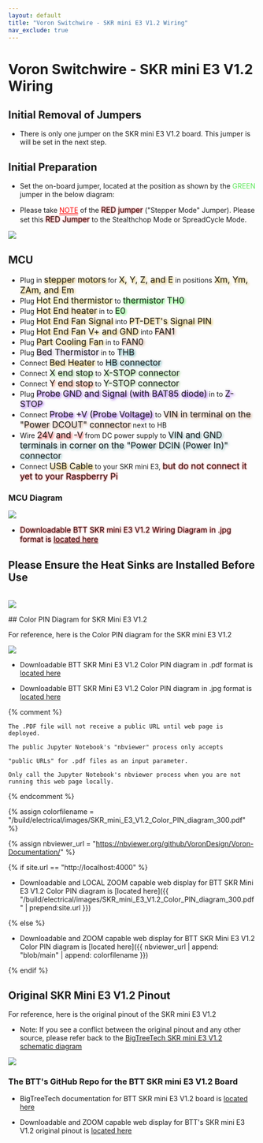 ```yaml
---
layout: default
title: "Voron Switchwire - SKR mini E3 V1.2 Wiring"
nav_exclude: true
---
```


# Voron Switchwire - SKR mini E3 V1.2 Wiring

## Initial Removal of Jumpers

* There is only one jumper on the SKR mini E3 V1.2 board.  This jumper is will be set in the next step.

## Initial Preparation

* Set the on-board jumper, located at the position as shown by the <span style="color: #5ce75a;">GREEN</span> jumper in the below diagram:

* Please take <span style="text-decoration: red double underline; color: red;">NOTE</span> of the <span style="text-shadow: 0 0 3px #FF0000; font-size: 110%;">RED jumper</span> ("Stepper Mode" Jumper).  Please set this <span style="text-shadow: 0 0 3px #FF0000; font-size: 110%;">RED Jumper</span> to the Stealthchop Mode or SpreadCycle Mode.
<span> <br> </span>

![](./images/SKR_mini_E3_V1.2_for_Prep_Diagram_150.png)

## MCU

* Plug in <span style="text-shadow: 2px 2px 5px #cc9900; font-size: 125%;">stepper motors</span> for <span style="text-shadow: 2px 2px 5px #cc9900; font-size: 125%;">X, Y, Z, and E</span> in positions <span style="text-shadow: 2px 2px 5px #cc9900; font-size: 125%;">Xm, Ym, ZAm, and Em</span>
* Plug <span style="text-shadow: 2px 2px 5px #dcc623; font-size: 125%;">Hot End thermistor</span> to <span style="text-shadow: 2px 2px 5px #00ff00; font-size: 125%;">thermistor TH0</span>
* Plug <span style="text-shadow: 2px 2px 5px #cc9900; font-size: 125%;">Hot End heater</span> in to <span style="text-shadow: 2px 2px 5px #00ff01; font-size: 125%;">E0</span>
* Plug <span style="text-shadow: 2px 2px 5px #cc9900; font-size: 125%;">Hot End Fan Signal</span> into <span style="text-shadow: 2px 2px 5px #cc9900; font-size: 125%;">PT-DET's Signal PIN</span>
* Plug <span style="text-shadow: 2px 2px 5px #cc9900; font-size: 125%;">Hot End Fan V+ and GND</span> into <span style="text-shadow: 2px 2px 5px #b8754b; font-size: 125%;">FAN1</span>
* Plug <span style="text-shadow: 2px 2px 5px #cc9900; font-size: 125%;">Part Cooling Fan</span> in to <span style="text-shadow: 2px 2px 5px #b8754b; font-size: 125%;">FAN0</span>
* Plug <span style="text-shadow: 2px 2px 5px #a286c0; font-size: 125%;">Bed Thermistor</span> in to <span style="text-shadow: 2px 2px 5px #0c7b84; font-size: 125%;">THB</span>
* Connect <span style="text-shadow: 2px 2px 5px #cc9900; font-size: 125%;">Bed Heater</span> to <span style="text-shadow: 2px 2px 5px #0e7a86; font-size: 125%;">HB connector</span>
* Connect <span style="text-shadow: 2px 2px 5px #58b946; font-size: 125%;">X end stop</span> to <span style="text-shadow: 2px 2px 5px #58b946; font-size: 125%;">X-STOP connector</span>
* Connect <span style="text-shadow: 2px 2px 5px #e45223; font-size: 125%;">Y end stop</span> to <span style="text-shadow: 2px 2px 5px #71b05f; font-size: 125%;">Y-STOP connector</span>
* Plug <span style="text-shadow: 2px 2px 5px #710aef; font-size: 125%;">Probe GND and Signal (with BAT85 diode)</span> in to <span style="text-shadow: 2px 2px 5px #710aef; font-size: 125%;">Z-STOP</span>
* Connect <span style="text-shadow: 2px 2px 5px #710aef; font-size: 125%;">Probe +V (Probe Voltage)</span> to <span style="text-shadow: 2px 2px 5px #b8754b; font-size: 125%;">VIN in terminal on the "Power DCOUT" connector</span> next to HB
* Wire <span style="text-shadow: 2px 2px 5px red; font-size: 125%;">24V and -V</span> from DC power supply to <span style="text-shadow: 2px 2px 5px #4c959c; font-size: 125%;">VIN and GND terminals in corner on the "Power DCIN (Power In)" connector</span>
* Connect <span style="text-shadow: 2px 2px 5px #cc9900; font-size: 125%;">USB Cable</span> to your SKR mini E3, <span style="text-shadow: 0 0 3px #FF0000; font-size: 125%;">but do not connect it yet to your Raspberry Pi</span>

### MCU Diagram

![](./images/SW_Wiring_Diagram_SKR_mini_E3_V1.2_150.jpg)

* <span style="text-shadow: 0 0 3px #FF0000; font-size: 110%;">Downloadable BTT SKR mini E3 V1.2 Wiring Diagram in .jpg format is [located here](./images/SW_Wiring_Diagram_SKR_mini_E3_V1.2_150.jpg)</span>

## Please Ensure the Heat Sinks are Installed Before Use
<span> <br> </span>
![](./images/SKR_E3_Mini_V1.2_heatsinks_150.png)

<div> 

<!--### The Klipper Configuration file for SKR V1.3 board

The Klipper Configuration file from VoronDesign/Voron-Switchwire GitHub Repo for SKR Mini E3 V1.2 board is [located here](https://github.com/VoronDesign/Voron-Switchwire/blob/master/Firmware/xxxxxxxxxxxxxxxsw_skr_mini_e3_v12_config.cfg)
-->

</div>
## Color PIN Diagram for SKR Mini E3 V1.2

For reference, here is the Color PIN diagram for the SKR mini E3 V1.2

![](./images/SKR_mini_E3_V1.2_Color_PIN_diagram_300.jpg)

* Downloadable BTT SKR Mini E3 V1.2 Color PIN diagram in .pdf format is [located here](./images/SKR_mini_E3_V1.2_Color_PIN_diagram_300.pdf)

* Downloadable BTT SKR Mini E3 V1.2 Color PIN diagram in .jpg format is [located here](./images/SKR_mini_E3_V1.2_Color_PIN_diagram_300.jpg)

{% comment %} 

    The .PDF file will not receive a public URL until web page is deployed.

    The public Jupyter Notebook's "nbviewer" process only accepts 

    "public URLs" for .pdf files as an input parameter.

    Only call the Jupyter Notebook's nbviewer process when you are not running this web page locally.

{% endcomment %}

{% assign colorfilename = "/build/electrical/images/SKR_mini_E3_V1.2_Color_PIN_diagram_300.pdf" %}

{% assign nbviewer_url = "https://nbviewer.org/github/VoronDesign/Voron-Documentation/" %}

{% if site.url == "http://localhost:4000" %}

* Downloadable and LOCAL ZOOM capable web display for BTT SKR Mini E3 V1.2 Color PIN diagram is [located here]({{ "/build/electrical/images/SKR_mini_E3_V1.2_Color_PIN_diagram_300.pdf" | prepend:site.url }}) 

{% else %}

* Downloadable and ZOOM capable web display for BTT SKR Mini E3 V1.2 Color PIN diagram is [located here]({{ nbviewer_url | append: "blob/main" | append: colorfilename }}) 

{% endif %}

## Original SKR Mini E3 V1.2 Pinout

For reference, here is the original pinout of the SKR mini E3 V1.2

* Note: If you see a conflict between the original pinout and any other source, please refer back to the [BigTreeTech SKR mini E3 V1.2 schematic diagram](https://github.com/bigtreetech/BIGTREETECH-SKR-mini-E3/blob/master/hardware/BTT%20SKR%20MINI%20E3%20V1.2/BTT%20SKR%20mini%20E3%20V1.2sch.pdf)
<span> <br> </span>

![](./images/miniE3-V12-pinout.png)

### The BTT's GitHub Repo for the BTT SKR mini E3 V1.2 Board

* BigTreeTech documentation for BTT SKR mini E3 V1.2 board is [located here](https://github.com/bigtreetech/BIGTREETECH-SKR-mini-E3/tree/master/hardware/BTT%20SKR%20MINI%20E3%20V1.2)

* Downloadable and ZOOM capable web display for BTT's SKR mini E3 V1.2 original pinout is [located here](http://nbviewer.jupyter.org/github/bigtreetech/BIGTREETECH-SKR-mini-E3/blob/master/hardware/BTT%20SKR%20MINI%20E3%20V1.2/BTT%20SKR%20MINI%20E3%20V1.2PIN.pdf)

